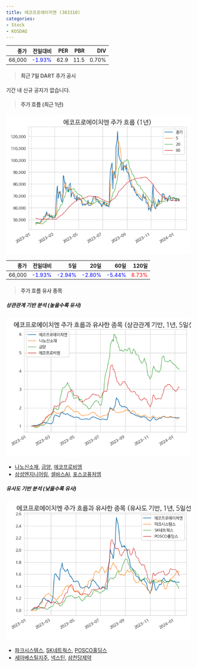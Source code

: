 ```yaml
---
title: 에코프로에이치엔 (383310)
categories:
- Stock
- KOSDAQ
---
```


|종가|전일대비|PER|PBR|DIV|
|---:|-------:|--:|--:|--:|
|66,000|<span style="color: blue">-1.93%</span>|62.9|11.5|0.70%|

<!-- more -->

> #### 최근 7일 DART 추가 공시

기간 내 신규 공지가 없습니다.

> #### 주가 흐름 (최근 1년)

![383310](/assets/images/stock/383310.png)

|종가|전일대비|5일|20일|60일|120일|
|---:|-------:|--:|---:|---:|----:|
|66,000|<span style="color: blue">-1.93%</span>|<span style="color: blue">-2.94%</span>|<span style="color: blue">-2.80%</span>|<span style="color: blue">-5.44%</span>|<span style="color: red">8.73%</span>|

> #### 주가 흐름 유사 종목

##### 상관관계 기반 분석 (높을수록 유사)
![383310](/assets/images/stock/383310_corr.png)
- [나노신소재](/121600/), [금양](/001570/), [에코프로비엠](/247540/)
- [삼성엔지니어링](/028050/), [셀바스AI](/108860/), [포스코퓨처엠](/003670/)

##### 유사도 기반 분석 (낮을수록 유사)	
![383310](/assets/images/stock/383310_sim.png)
- [파크시스템스](/140860/), [SK네트웍스](/001740/), [POSCO홀딩스](/005490/)
- [세아베스틸지주](/001430/), [넥스틴](/348210/), [삼천당제약](/000250/)
